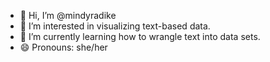 - 👋 Hi, I’m @mindyradike
- 👀 I’m interested in visualizing text-based data. 
- 🌱 I’m currently learning how to wrangle text into data sets. 
- 😄 Pronouns: she/her

<!---
mindyradike/mindyradike is a ✨ special ✨ repository because its `README.md` (this file) appears on your GitHub profile.
You can click the Preview link to take a look at your changes.
--->
